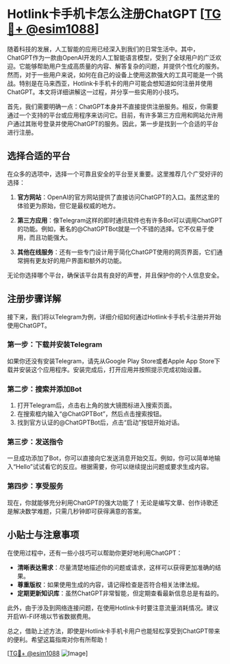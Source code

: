 # Hotlink卡手机卡怎么注册ChatGPT [[TG💪+ @esim1088](https://t.me/s/esim1088)]

随着科技的发展，人工智能的应用已经深入到我们的日常生活中。其中，ChatGPT作为一款由OpenAI开发的人工智能语言模型，受到了全球用户的广泛欢迎。它能够帮助用户生成高质量的内容、解答复杂的问题，并提供个性化的服务。然而，对于一些用户来说，如何在自己的设备上使用这款强大的工具可能是一个挑战。特别是在马来西亚，Hotlink卡手机卡的用户可能会想知道如何注册并使用ChatGPT。本文将详细讲解这一过程，并分享一些实用的小技巧。

首先，我们需要明确一点：ChatGPT本身并不直接提供注册服务。相反，你需要通过一个支持的平台或应用程序来访问它。目前，有许多第三方应用和网站允许用户通过其账号登录并使用ChatGPT的服务。因此，第一步是找到一个合适的平台进行注册。

## 选择合适的平台

在众多的选项中，选择一个可靠且安全的平台至关重要。这里推荐几个广受好评的选择：

1. **官方网站**：OpenAI的官方网站提供了直接访问ChatGPT的入口。虽然这里的体验更为原始，但它是最权威的地方。
   
2. **第三方应用**：像Telegram这样的即时通讯软件也有许多Bot可以调用ChatGPT的功能。例如，著名的@ChatGPTBot就是一个不错的选择。它不仅易于使用，而且功能强大。

3. **其他在线服务**：还有一些专门设计用于简化ChatGPT使用的网页界面，它们通常拥有更友好的用户界面和额外的功能。

无论你选择哪个平台，确保该平台具有良好的声誉，并且保护你的个人信息安全。

## 注册步骤详解

接下来，我们将以Telegram为例，详细介绍如何通过Hotlink卡手机卡注册并开始使用ChatGPT。

### 第一步：下载并安装Telegram

如果你还没有安装Telegram，请先从Google Play Store或者Apple App Store下载并安装这个应用程序。安装完成后，打开应用并按照提示完成初始设置。

### 第二步：搜索并添加Bot

1. 打开Telegram后，点击右上角的放大镜图标进入搜索页面。
2. 在搜索框内输入“@ChatGPTBot”，然后点击搜索按钮。
3. 找到官方认证的@ChatGPTBot后，点击“启动”按钮开始对话。

### 第三步：发送指令

一旦成功添加了Bot，你可以直接向它发送消息开始交互。例如，你可以简单地输入“Hello”试试看它的反应。根据需要，你可以继续提出问题或要求生成内容。

### 第四步：享受服务

现在，你就能够充分利用ChatGPT的强大功能了！无论是编写文章、创作诗歌还是解决数学难题，只需几秒钟即可获得满意的答案。

## 小贴士与注意事项

在使用过程中，还有一些小技巧可以帮助你更好地利用ChatGPT：

- **清晰表达需求**：尽量清楚地描述你的问题或请求，这样可以获得更加准确的结果。
- **尊重版权**：如果使用生成的内容，请记得检查是否符合相关法律法规。
- **定期更新知识库**：虽然ChatGPT非常智能，但定期查看最新信息总是有益的。

此外，由于涉及到网络连接问题，在使用Hotlink卡时要注意流量消耗情况。建议开启Wi-Fi环境以节省数据费用。

总之，借助上述方法，即使是Hotlink卡手机卡用户也能轻松享受到ChatGPT带来的便利。希望这篇指南对你有所帮助！

[[TG💪+ @esim1088](https://t.me/s/esim1088) ![Image](https://i.postimg.cc/4NQfJmqS/Snipaste-2025-05-13-00-14-12.png)]